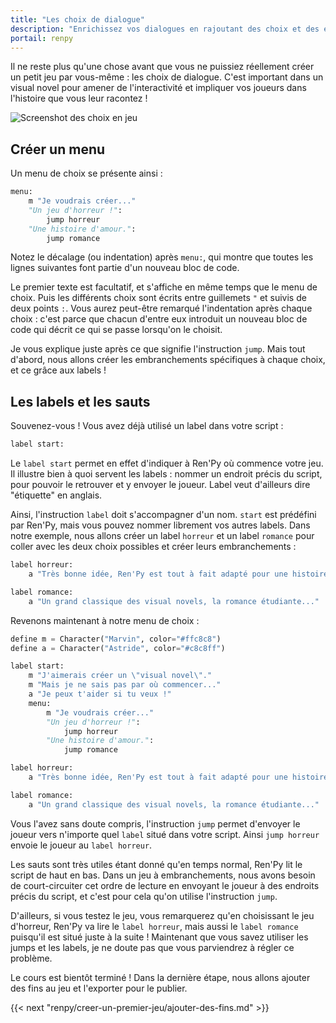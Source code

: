```yaml
---
title: "Les choix de dialogue"
description: "Enrichissez vos dialogues en rajoutant des choix et des embranchements d'histoire."
portail: renpy
---
```


Il ne reste plus qu'une chose avant que vous ne puissiez réellement créer un petit jeu par vous-même : les choix de dialogue. C'est important dans un visual novel pour amener de l'interactivité et impliquer vos joueurs dans l'histoire que vous leur racontez !

![Screenshot des choix en jeu](/images/renpy/choix.png)

## Créer un menu

Un menu de choix se présente ainsi :

```python
menu:
    m "Je voudrais créer..."
    "Un jeu d'horreur !":
        jump horreur
    "Une histoire d'amour.":
        jump romance
```

Notez le décalage (ou indentation) après `menu:`, qui montre que toutes les lignes suivantes font partie d'un nouveau bloc de code.

Le premier texte est facultatif, et s'affiche en même temps que le menu de choix. Puis les différents choix sont écrits entre guillemets `"` et suivis de deux points `:`. Vous aurez peut-être remarqué l'indentation après chaque choix : c'est parce que chacun d'entre eux introduit un nouveau bloc de code qui décrit ce qui se passe lorsqu'on le choisit.

Je vous explique juste après ce que signifie l'instruction `jump`. Mais tout d'abord, nous allons créer les embranchements spécifiques à chaque choix, et ce grâce aux labels !

## Les labels et les sauts

Souvenez-vous ! Vous avez déjà utilisé un label dans votre script :

```python
label start:
```

Le `label start` permet en effet d'indiquer à Ren'Py où commence votre jeu. Il illustre bien à quoi servent les labels : nommer un endroit précis du script, pour pouvoir le retrouver et y envoyer le joueur. Label veut d'ailleurs dire "étiquette" en anglais.

Ainsi, l'instruction `label` doit s'accompagner d'un nom. `start` est prédéfini par Ren'Py, mais vous pouvez nommer librement vos autres labels. Dans notre exemple, nous allons créer un label `horreur` et un label `romance` pour coller avec les deux choix possibles et créer leurs embranchements :

```python
label horreur:
    a "Très bonne idée, Ren'Py est tout à fait adapté pour une histoire terrifiante !"

label romance:
    a "Un grand classique des visual novels, la romance étudiante..."
```

Revenons maintenant à notre menu de choix :

```python
define m = Character("Marvin", color="#ffc8c8")
define a = Character("Astride", color="#c8c8ff")

label start:
    m "J'aimerais créer un \"visual novel\"."
    m "Mais je ne sais pas par où commencer..."
    a "Je peux t'aider si tu veux !"
    menu:
        m "Je voudrais créer..."
        "Un jeu d'horreur !":
            jump horreur
        "Une histoire d'amour.":
            jump romance

label horreur:
    a "Très bonne idée, Ren'Py est tout à fait adapté pour une histoire terrifiante !"

label romance:
    a "Un grand classique des visual novels, la romance étudiante..."
```

Vous l'avez sans doute compris, l'instruction `jump` permet d'envoyer le joueur vers n'importe quel `label` situé dans votre script. Ainsi `jump horreur` envoie le joueur au `label horreur`.

Les sauts sont très utiles étant donné qu'en temps normal, Ren'Py lit le script de haut en bas. Dans un jeu à embranchements, nous avons besoin de court-circuiter cet ordre de lecture en envoyant le joueur à des endroits précis du script, et c'est pour cela qu'on utilise l'instruction `jump`.

D'ailleurs, si vous testez le jeu, vous remarquerez qu'en choisissant le jeu d'horreur, Ren'Py va lire le `label horreur`, mais aussi le `label romance` puisqu'il est situé juste à la suite ! Maintenant que vous savez utiliser les jumps et les labels, je ne doute pas que vous parviendrez à régler ce problème.

Le cours est bientôt terminé ! Dans la dernière étape, nous allons ajouter des fins au jeu et l'exporter pour le publier.

{{< next "renpy/creer-un-premier-jeu/ajouter-des-fins.md" >}}